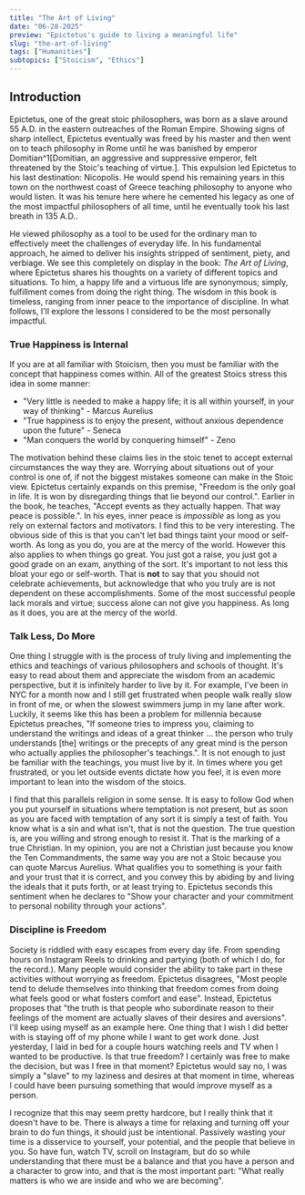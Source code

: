 ```yaml
---
title: "The Art of Living"
date: "06-28-2025"
preview: "Epictetus's guide to living a meaningful life"
slug: "the-art-of-living"
tags: ["Humanities"]
subtopics: ["Stoicism", "Ethics"]
---
```


## Introduction

Epictetus, one of the great stoic philosophers, was born as a slave around 55 A.D. in the eastern outreaches of the Roman Empire. Showing signs of sharp intellect, Epictetus eventually was freed by his master and then went on to teach philosophy in Rome until he was banished by emperor Domitian^1[Domitian, an aggressive and suppressive emperor, felt threatened by the Stoic's teaching of virtue.]. This expulsion led Epictetus to his last destination: Nicopolis. He would spend his remaining years in this town on the northwest coast of Greece teaching philosophy to anyone who would listen. It was his tenure here where he cemented his legacy as one of the most impactful philosophers of all time, until he eventually took his last breath in 135 A.D..

He viewed philosophy as a tool to be used for the ordinary man to effectively meet the challenges of everyday life. In his fundamental approach, he aimed to deliver his insights stripped of sentiment, piety, and verbiage. We see this completely on display in the book: _The Art of Living_, where Epictetus shares his thoughts on a variety of different topics and situations. To him, a happy life and a virtuous life are synonymous; simply, fulfillment comes from doing the right thing. The wisdom in this book is timeless, ranging from inner peace to the importance of discipline. In what follows, I'll explore the lessons I considered to be the most personally impactful.

### True Happiness is Internal

If you are at all familiar with Stoicism, then you must be familiar with the concept that happiness comes within. All of the greatest Stoics stress this idea in some manner:

- "Very little is needed to make a happy life; it is all within yourself, in your way of thinking" - Marcus Aurelius
- "True happiness is to enjoy the present, without anxious dependence upon the future" - Seneca
- "Man conquers the world by conquering himself" - Zeno

The motivation behind these claims lies in the stoic tenet to accept external circumstances the way they are. Worrying about situations out of your control is one of, if not the biggest mistakes someone can make in the Stoic view. Epictetus certainly expands on this premise, "Freedom is the only goal in life. It is won by disregarding things that lie beyond our control.". Earlier in the book, he teaches, "Accept events as they actually happen. That way peace is possible.". In his eyes, inner peace is _impossible_ as long as you rely on external factors and motivators. I find this to be very interesting. The obvious side of this is that you can't let bad things taint your mood or self-worth. As long as you do, you are at the mercy of the world. However this also applies to when things go great. You just got a raise, you just got a good grade on an exam, anything of the sort. It's important to not less this bloat your ego or self-worth. That is **not** to say that you should not celebrate achievements, but acknowledge that who you truly are is not dependent on these accomplishments. Some of the most successful people lack morals and virtue; success alone can not give you happiness. As long as it does, you are at the mercy of the world.

### Talk Less, Do More

One thing I struggle with is the process of truly living and implementing the ethics and teachings of various philosophers and schools of thought. It's easy to read about them and appreciate the wisdom from an academic perspective, but it is infinitely harder to live by it. For example, I've been in NYC for a month now and I still get frustrated when people walk really slow in front of me, or when the slowest swimmers jump in my lane after work. Luckily, it seems like this has been a problem for millennia because Epictetus preaches, "If someone tries to impress you, claiming to understand the writings and ideas of a great thinker ... the person who truly understands [the] writings or the precepts of any great mind is the person who actually applies the philosopher's teachings.". It is not enough to just be familiar with the teachings, you must live by it. In times where you get frustrated, or you let outside events dictate how you feel, it is even more important to lean into the wisdom of the stoics.

I find that this parallels religion in some sense. It is easy to follow God when you put yourself in situations where temptation is not present, but as soon as you are faced with temptation of any sort it is simply a test of faith. You know what is a sin and what isn't, that is not the question. The true question is, are you willing and strong enough to resist it. That is the marking of a true Christian. In my opinion, you are not a Christian just because you know the Ten Commandments, the same way you are not a Stoic because you can quote Marcus Aurelius. What qualifies you to something is your faith and your trust that it is correct, and you convey this by abiding by and living the ideals that it puts forth, or at least trying to. Epictetus seconds this sentiment when he declares to "Show your character and your commitment to personal nobility through your actions".

### Discipline is Freedom

Society is riddled with easy escapes from every day life. From spending hours on Instagram Reels to drinking and partying (both of which I do, for the record.). Many people would consider the ability to take part in these activities without worrying as freedom. Epictetus disagrees, "Most people tend to delude themselves into thinking that freedom comes from doing what feels good or what fosters comfort and ease". Instead, Epictetus proposes that "the truth is that people who subordinate reason to their feelings of the moment are actually slaves of their desires and aversions". I'll keep using myself as an example here. One thing that I wish I did better with is staying off of my phone while I want to get work done. Just yesterday, I laid in bed for a couple hours watching reels and TV when I wanted to be productive. Is that true freedom? I certainly was free to make the decision, but was I free in that moment? Epictetus would say no, I was simply a "slave" to my laziness and desires at that moment in time, whereas I could have been pursuing something that would improve myself as a person.

I recognize that this may seem pretty hardcore, but I really think that it doesn't have to be. There is always a time for relaxing and turning off your brain to do fun things, it should just be intentional. Passively wasting your time is a disservice to yourself, your potential, and the people that believe in you. So have fun, watch TV, scroll on Instagram, but do so while understanding that there must be a balance and that you have a person and a character to grow into, and that is the most important part: "What really matters is who we are inside and who we are becoming".
